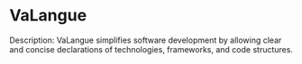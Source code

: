 # VaLangue
Description: VaLangue simplifies software development by allowing clear and concise declarations of technologies, frameworks, and code structures.
